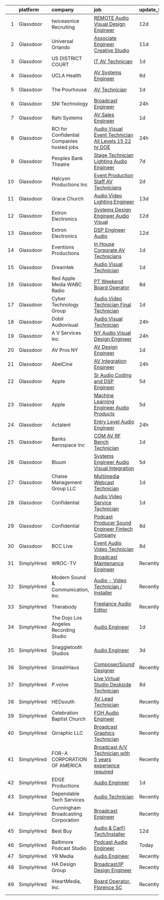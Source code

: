 

|    | platform    | company                                     | job                                                                                                                                                                                                                                                                                                                                                                                                                                                                                                                                                                                                                                                                                                                                                                                                                                                                                                                                                                                                                                                                                                                                                                                                                                                                                                                                                                                                                                                                                                                        | update_time   | location                  |
|---:|:------------|:--------------------------------------------|:---------------------------------------------------------------------------------------------------------------------------------------------------------------------------------------------------------------------------------------------------------------------------------------------------------------------------------------------------------------------------------------------------------------------------------------------------------------------------------------------------------------------------------------------------------------------------------------------------------------------------------------------------------------------------------------------------------------------------------------------------------------------------------------------------------------------------------------------------------------------------------------------------------------------------------------------------------------------------------------------------------------------------------------------------------------------------------------------------------------------------------------------------------------------------------------------------------------------------------------------------------------------------------------------------------------------------------------------------------------------------------------------------------------------------------------------------------------------------------------------------------------------------|:--------------|:--------------------------|
|  1 | Glassdoor   | twiceasnice Recruiting                      | [ REMOTE  Audio Visual Design Engineer](https://www.glassdoor.com/partner/jobListing.htm?pos=121&ao=1110586&s=58&guid=00000181473b9d8d9ad6f385c84e39f4&src=GD_JOB_AD&t=SR&vt=w&ea=1&cs=1_20cef143&cb=1654757498580&jobListingId=1007899209938&cpc=F5E96E35A1725171&jrtk=3-0-1g53jn7dkr0jb801-1g53jn7e136hh000-9baf2892833d36ba--6NYlbfkN0AIiLXtwtv0BDns9BiY4ItblantFozdL6jLmLxNvS8mvjuxisTwqC5eoInPftE3YAWPTzNveZ-7vb5xryCP4rrkzFDLVbwS8yPw_Kq6B3Jn87wh7icIWp2aIZj6eXoijT_3S7WYCp7s4ZiZOttVFW4y69OR_-sDm09JkMu6Zr3hjF2UVUhWftqCHmm0n1pjp8AjCi4eDbA_TCfaiOVHxYN2kSn272y5V6mE0_YCZ-FBi-lpwzzNbVUQIgTAebief3CZRVEkhFnAorOAJf9PUTH7EgoCBaG2eLmQ8Y2HNzEd5rlZDlAcE4Qkkxy4vB18b7ya8JIgBDwm04DVWjUMi36YqRR2bFa8kj389KnqHhRy2IuVlKuzHCYPD-iWiNStvN1VW0oKMOEUBHI93k6p1uuRiGAA_PWq3k3hZACmRemu2cRC4Zs4ujo8vAbLb1p-edFKemO1_RSOB6-ahoA51wiHfxfPvuLzTovbWcMib6Po_7kmN1O0p7dFhljYQ1Kq4vPErvkayHaVZggIthmHThW7rFD88blzjq1WUgFLxoGVQg%3D%3D)                                                                                                                                                                                                                                                                                                                                                                                                                                                                                                                                                                                               | 12d           | Orlando, FL               |
|  2 | Glassdoor   | Universal Orlando                           | [Associate Engineer   Creative Studio](https://www.glassdoor.com/partner/jobListing.htm?pos=123&ao=1110586&s=58&guid=00000181473b9d8d9ad6f385c84e39f4&src=GD_JOB_AD&t=SR&vt=w&cs=1_94165970&cb=1654757498580&jobListingId=1007899977699&cpc=149B3D5996025BBA&jrtk=3-0-1g53jn7dkr0jb801-1g53jn7e136hh000-9386fe147e562ac0--6NYlbfkN0A8dBNt2Xi2s2VyZMdbOlonzlm4bxv48OGaZczYzhjJpiI6hl9onzam_9bPu8THeLHS33lgPoROiyCr0sLvkOo2_zIfEMQs3_bzZAVJ2caXUagWSAbvpD1i5gINFSWYLh2LbIK_4Ta77BE703muU_DhBKIUFNm_tZjH0-JIngZpflDTz4B7SS6pu4_v9agepyMneJJw-0YOc0XJDd6rAkDiIDv88kOiN6g3tJ833YlIVzummnnPYOydKr6IFm2DJauJcNM7F_EUT4gJ9s1TtyP0XZftRkW4agdbyg9lrA7pErcx9gv4KsxP9NqyMYbq28_2LJMLo4b79F2Uk138cMw31Z95XfM7RgB4AiKRx_Zzxks_1Vak57Y3U8oo1Tqr8Lpk6ZBvE0dr2tbM-C4OlVqQrLFHEoLjqlpW1_ZBjKYWwj0DIQgCftnjJABj9pOE5iz0J6e7iR2rWVDV-scJVxuEIZVXacnFtfd866EdWx4jR4hW-dywi3iETHSwlcYdyLi9TOonYpmtlJKqZfTDXvhcrJppMLMNIDjo45FOdrgKxmMyZf6UXupkzlatc3BSovvhWIrE9qRiSit9HSQD8XaYdJyHzZRyxByYYZyPdyiLkoydZQz0z0CGBJCUSJgXTgFT2taXJDfd_gHQA2ttqNEK34ueK-yjmvZrLHM1mIGWfTyWY3g8nj3TN1u7e0pwbhCMnyFPLYV0agZj2r0YFABjU_OXTeJPGDnr05jtn566rKOIYTUgILYJJNeYiBXbebW12w_rJrHed7q6mIv2CiTc_tUAa19srcHQKs7z4dIAqVOLqT4pcNWMqHRgKJXpffNx4F7A-6k2z-DR2jKF9efr_SV6R_5qZJvBFnigYuTRzhi0vkpFG-mAAgbYe34fe5vWsFw3f3A1l6Qqt00roFdlAKQqryu59oeJTatK4J47mxBKZacrHSzGAUSRiO19ZvmCxLnLfQwYjRDOJX3PvmRI7K7LpS4Gl4-86KXerr5t29yltv-UF1_QAjHvP142WlqwHni1wtGC3CXOKMxD1nUHKz863IPJR6BCmB_jlJvYgbcrRgoo7NkWfasEomRe6sOht766DhRKKjJHc-yd4of9Kl9Yi05Xub4tCwk7_7L2yH3nDjoOk-v2) | 11d           | Orlando, FL               |
|  3 | Glassdoor   | US DISTRICT COURT                           | [IT AV Technician](https://www.glassdoor.com/partner/jobListing.htm?pos=116&ao=1110586&s=58&guid=00000181473b9d8d9ad6f385c84e39f4&src=GD_JOB_AD&t=SR&vt=w&ea=1&cs=1_b2563a0d&cb=1654757498579&jobListingId=1007923026451&cpc=D09C4E9B74C52DC9&jrtk=3-0-1g53jn7dkr0jb801-1g53jn7e136hh000-6b849c81ea711018--6NYlbfkN0C2ruSLbldHgJRxGqX58M4ekFWuaOJ1Xy3nZgzYPyc2K9788Jwqg4U_JqTye9f1Ap7HXlLLgCDUuvnM4JW1gRhsaTaRPf0xuRgqpVqpA8ZDhDAeoY3OP2vXiQuEwMRRmd4fBcXKVSzTT2-env6hGU_PQuyME3ReNRDkzsvclc55sFPhjPItQQhCMgdoswVUdpcXhITpkU72NUUcH-7MntW0mRE_QnQeK1F-OBcP0QMDNJ15VkC2PjIexzkFAWGzhqq4xhaHujcDi6fZR_OMxoewXGbdD5NU2MniX1E15Q2CYYnRWnNwer48Vl7cOk50WgRlsy2XVw8w9RToW7Ia-ybPJAcpKiFj6IDtzhRbPfLmU6mWGmPQ97_t3bOnMxjoUamAVtFCI-q-4iPYqEFSaiitku-FeJKc8iqhBKSb8fYg1v_KXv90Ysx343IdoLs_jViisScmgoEnYBYIExatOyj4bUn_i6ZwDHJIGjAgcIPQSiC-UZSmvVbxMgeGxuY4Nov1KR1zv3S2iA%3D%3D)                                                                                                                                                                                                                                                                                                                                                                                                                                                                                                                                                                                                                                                    | 1d            | Burlington, VT            |
|  4 | Glassdoor   | UCLA Health                                 | [AV Systems Engineer](https://www.glassdoor.com/partner/jobListing.htm?pos=127&ao=1110586&s=58&guid=00000181473b9d8d9ad6f385c84e39f4&src=GD_JOB_AD&t=SR&vt=w&cs=1_a62798dc&cb=1654757498580&jobListingId=1007913036313&cpc=654405A9B1E0A9F5&jrtk=3-0-1g53jn7dkr0jb801-1g53jn7e136hh000-ae1442013531abbb--6NYlbfkN0DsE7ViekIsjp64t_8fXghHOV1s5s2e0k6cDP9wEyz_6tOierAtAOrZIVlWcTlCBBs_C1IgRcqucB3S5qgCYH7Bb5fd0T12I9Lf1Saqzta6Km1cdm-JSrBFfgvu7g_9vdYOJ80TDLLo--fkpB2fCBB2XMaL9h-7b40VUoeicUmm3LZKkY_RrxDncbNqmQ_VHOuyU9itGWaE6jv-_8qTKoHn2LL1UCO5ytKXzK7YQ_baDKya0TtceInWxoXGl1E58kx1He27nESqLpqiBE_rJtvl10VZLIQx4yUo7hoaooFil0p2Q9kzkz7ZCR4-Ta3-DJsjtihNU0Q8naOJEFXFv-i-ngwmH6JSGpyfVjVwdXpPAdvo0vk8ThwHrHZAuQRq3fTOv7pKkLhyLd3zCcqCqEcioTFKek1JKhP5WneCX63bpDFq5fomaRkjCaRd_drSCBr7wxPDqNsDyRTMklsen8Il2KFM3luD-JJSVdllKEmWBry1T3HJIWoN_C9eOWkIdpVmpJsyCGzwmG60BhAT9Y4UUoRc6XF4-9bk0GD3crGpR5MDQuBwtezKJYPq4RtgXNwd3gl57G-U_zIWkJsEuQS1OyA8O6Mh5t_MOMPCaPTa7IamGxJSLMpznU9xAjzoIx4QROQs1PFWH855stqzsP5xcVlL69RHW3CzSP6cRBvmP7H-L6-jEO8-4-tpHzXDBZUyEDCUQjxhmLOGDjy_HdivRS2YFGLt9ZKRiFg-0X1iLrrbSEGkWGxkz7WMlr_2WMVSd_8_rus84XvkrqJCqf6yJXrR4OUa5PmSpYEYM3C2gVlxIaMuBGP_9gWAWT9jX3yZbqH2unbokIhEK04llkFVVP8g36fKcau8mlSEHoXcwtWwmrIvBtXVvoICxhlcnj8shnmyTAXoYiZyJfQsBp8Qt-NhSNG5rY0L4nAfhXA8f976B4d_dbcL1gjkTdkqXe6ybFWMjBzQC1dR5PQoyZcYiGJ1-9_4bMwbh74vXdQG9QuMn44ncUSBLAxD0cgqQaifqSsX_tcp7qxyo_DGKS8MFZKFQNpqVGQfJAAO84OhVI-Cam_XFeZbnJNE89R6zxw%3D)                                                                    | 6d            | Los Angeles, CA           |
|  5 | Glassdoor   | The Pourhouse                               | [AV Technician](https://www.glassdoor.com/partner/jobListing.htm?pos=113&ao=1110586&s=58&guid=00000181473b9d8d9ad6f385c84e39f4&src=GD_JOB_AD&t=SR&vt=w&ea=1&cs=1_eb58fc72&cb=1654757498578&jobListingId=1007923861386&cpc=A5A1FAFC3DFA52A8&jrtk=3-0-1g53jn7dkr0jb801-1g53jn7e136hh000-502ccc51f78f6cd5--6NYlbfkN0BzyIYrTMR_AjNKh_kvAG8N613gtHPANQ3sdLTkrtBd-5uEBpCZnEceqOzn8ju0ZAHP8pcfHdjnvniR3q9lCfcenH2TxR7XGQDK2VTO8VnneL9bIZzLHUHcwE2Gk_8lM3Ka-9ar3cqYBjw53oJxGTEzHhtp77K-40o_FElT1d6pNExeACcTKFmrHysADw2Qel_ikRbXSuqs5V50r6r3NISq_OKH5qZodWqK1-fHkORW5HUd3MlkTHVx7_56ekdhkm63MoDwIUN6S_dszsG5NxSmGJS7BdoB9-XLEr8qAx6Qi17CQXvgeUUCKAv6WDhLwHj2BTj1hcYPbQhe5UPX50RJAB6_TxVD88najQkjDUJMLeLNQD0oXlC7xUv_MJJBrFu_VdQ7unvqj2UgrybL3looC2XnaI4BPF4T9ixpf2DUmz1auoj_4Toy8UQ_az1uXRb4BfsET-cu44i0rr70iO-lubY-AyeX89r8ffk95wIeWD9d2OFLm3iTdBMR3taznyYGTunR-_mW1A%3D%3D)                                                                                                                                                                                                                                                                                                                                                                                                                                                                                                                                                                                                                                                       | 1d            | Minneapolis, MN           |
|  6 | Glassdoor   | SNI Technology                              | [Broadcast Engineer](https://www.glassdoor.com/partner/jobListing.htm?pos=114&ao=1110586&s=58&guid=00000181473b9d8d9ad6f385c84e39f4&src=GD_JOB_AD&t=SR&vt=w&cs=1_5e77f317&cb=1654757498578&jobListingId=1007927287992&cpc=BC94DADD91C18169&jrtk=3-0-1g53jn7dkr0jb801-1g53jn7e136hh000-83d5c0e1cf369b8c--6NYlbfkN0CS32Ln2hY9dzAXNFagdtdQAMm9yz-2VIM9EXx3MI2ptohMOv3hWU2uaUmSkL2kxSYnJ2Tuch-18w0Lb3h8Ww26Uc2ro4DLsFMeoY3pPf5WIh0-n_S9t8UuW3_N8vjA7Qx9UKRmHPuLjwdNdXFIdJl-g6sApqPmLWM6UJRcNcGGb0qTAY7O7YBAx45deqGGdwAcuYgHz4aGbbO1iUepuL8sGuktydEGqQU5igug9vZVFkZhmqUS8dAK1MZFhsHFuJK_cvFTErWd3YdqxkjrWLdgllGR6MDsFykyu47nPDTf-Iq4ifv7RVWL7CxofK_9M50YJJ21GQ4e-1gQ9pEytReAww7xxdBQsjBWXQsgy3EP5z3MWcP5VCqTfhcvB0UYNf2jGusNqU5fK_7gfeaudCxlbMt8zzMe5yKHhp4T0_191p-ikeu1lYE03AEn6Qw6NHYKiYAaBH1NlAC3FB5v_xTX0G4ezVNd5iDUTfh3Uf2QcmmpwMI92idWjTBSSILgb0sXgFQNSD30jihNI_It1oC2W-FhVmhEtHXckFPffNq0ZIgbbsfuhN1h)                                                                                                                                                                                                                                                                                                                                                                                                                                                                                                                                                                                                                   | 24h           | Grapevine, TX             |
|  7 | Glassdoor   | Rahi Systems                                | [AV Sales Engineer](https://www.glassdoor.com/partner/jobListing.htm?pos=111&ao=1110586&s=58&guid=00000181473b9d8d9ad6f385c84e39f4&src=GD_JOB_AD&t=SR&vt=w&ea=1&cs=1_73a828e9&cb=1654757498578&jobListingId=1007923526647&cpc=67D5E609A3B8C355&jrtk=3-0-1g53jn7dkr0jb801-1g53jn7e136hh000-833704c5f3f6ba9a--6NYlbfkN0Af7IH--f52cTUDwFMUanxXcd3NiV5wYJyzlyk1G5yRERPjkIYljGfh4twVNEnaNFMH70Jds7CZCsh_0jGuTvL7_HhA_CiJrb8_wchjUK4jcX4eSQhr2r3-PKvxYSg5VP1CuN1yVhTl2qAdIIw3Se1ZLdMcCpNTM99PKcQZOXaFZq0pm2hH-TH5oedoxpBxiFWmt2BHXXdkkKq2YBtbZ55DVY4lQUlAG_1YGMtbQ5lsMkr2HQ_eFY_UEz1iidBRbUmI3coPAW0tKU-mFerhUB_tQehni58VzMPEO9M_eBQCReog0BVqvYi-bi3Gu6oEjJKVP09sZFO1fFcVY0gwbpWL6CNJxXV7_4EtLa78AsAg539Ca4vmLCjlDFLkjMYwoLSWP4gDK4rlma4j-2CfSCFiJCz9rWKnqGvk-Q3l9WnrY-JgiyQNnS5Qlq6vwyra1masiyaq7iyumwLR7AVpr5thKfVKhUpg5IqN8C4ZrMSL6ofC0HwB1xOMaW8WbNy9q_WSnjj-_UgL5Q%3D%3D)                                                                                                                                                                                                                                                                                                                                                                                                                                                                                                                                                                                                                                                   | 1d            | Remote                    |
|  8 | Glassdoor   | RCI for Confidential Companies  hosted jobs | [Audio Visual Event Technician   All Levels    15  22 hr DOE](https://www.glassdoor.com/partner/jobListing.htm?pos=118&ao=1110586&s=58&guid=00000181473b9d8d9ad6f385c84e39f4&src=GD_JOB_AD&t=SR&vt=w&ea=1&cs=1_7a453f1b&cb=1654757498579&jobListingId=1007927741420&cpc=8AC01DCC8FF2DC38&jrtk=3-0-1g53jn7dkr0jb801-1g53jn7e136hh000-efb0fa0d045cc5b5--6NYlbfkN0DyLD__ZQpJZwLO2s49LS2dcS2T4cy1KEhKtYr6CiU9rMZ6hFVVNXjZfhsOtgh2EPcvLtqofM9kuS8LCcLQIJ5R6iyDd6r0Oe-OoOiSXrxwSVvsYlwV2zxTYm34_2Bh0YeaR3-RbO6-ONs5krWV1-04B4mkdt2PqhZULn7idwCm4Nvt4yTrhwyTLc9Ps9jV9VpIm8-zGuGKbovgC8fx6Wx9yIP5NFLut6ouYDXles2THCb9C5d_SVsypJoiukdMGZ6n7j_RYG7_Wx4QqMoIi-_-NEEpDUKnApCVX7b62S9BxmAcWssxJd_PEb6tmfmR5tUvOt-b0bIgS3__FgUwk5YT0IqqGdGwQaCw6-9cC-IW4RI9aNeDadRSV90K8i_iePsLTUNeWTp6kqZXdBi5VZa0N9CEvdVVD7aoqpiPAOzO02vIJPqTEya7qtLYVm-ncuJdUCDPoR8OG_-zJ8cWHkSWbUCX2-Yu6xo5AHiifA2LMXRlDMZEcTIzGjC4gvLk9m8ihUJzLi0Qtg%3D%3D)                                                                                                                                                                                                                                                                                                                                                                                                                                                                                                                                                                                                         | 24h           | Charleston, SC            |
|  9 | Glassdoor   | Peoples Bank Theatre                        | [Stage Technician  Lighting Audio Engineer ](https://www.glassdoor.com/partner/jobListing.htm?pos=101&ao=1110586&s=58&guid=00000181473b9d8d9ad6f385c84e39f4&src=GD_JOB_AD&t=SR&vt=w&ea=1&cs=1_8e5b260e&cb=1654757498576&jobListingId=1007910447662&cpc=9F501A507CCEF403&jrtk=3-0-1g53jn7dkr0jb801-1g53jn7e136hh000-ce1fd52e53dde5df--6NYlbfkN0DWtRa9NJfjQIs4MWRRqD4F41esfMsK79cV24t80VXfzWoIWo7wDhVm03cR3YcVy58OIkeb87xLgDgaNaG-FnNwuYNsGloxce9L3G08gscyUOa5y3PI-YG7Caf2tMeqWLROJIqO50256oeTdwcAtd4xGraUwv3_S581zTmTcRQFZNeNJShgtod0nlwk_w4jzU4e8CD8VwEfIlhqx3KhIFcopX52j6y37xn1Wk9e_nSUTr6ARG117h6E3IH1XWQ4WCIk1leVtqSXodIP3d3KAa10K-6wmwJeJRTkQWF9KLUp5bnvlS7Tjwdj6RJPNcPoty6kGPlcE1DnW4Rb49c_dDMu0Y1lFIvpZ_He0X7hj2HYLL7fYxYSKc7jU7exZFTSHlcM2z2zhNvsw3j1fprbVysTgoX0P6aSuQCR20A0v6K5ti3XDwWF3YZl4OLHUgkkfaOl0LBc2K59Bs8KaZJ_mD6hhCKjWzKWH7PT3YlvQPLCOXCcgmQVXmaKOt6JUJVSTU5S1RZfEOs8RgHDzNuf8Lu8W8US3t3vpEM%3D)                                                                                                                                                                                                                                                                                                                                                                                                                                                                                                                                                                                                        | 7d            | Marietta, OH              |
| 10 | Glassdoor   | Halcyon Productions  Inc                    | [Event Production Staff AV Technicians](https://www.glassdoor.com/partner/jobListing.htm?pos=119&ao=1110586&s=58&guid=00000181473b9d8d9ad6f385c84e39f4&src=GD_JOB_AD&t=SR&vt=w&ea=1&cs=1_a72a1399&cb=1654757498580&jobListingId=1007921546444&cpc=BA15C3E50D27FFE8&jrtk=3-0-1g53jn7dkr0jb801-1g53jn7e136hh000-5e20b8088c8a3ecc--6NYlbfkN0BFilje_XSEob-IQxZ_mDxn-nl9SNzposUdQW1ddbpVaaR20PUcG3IhuS4M2FLdr27TzXXwPtRQ3CTrXU9uI6YbP64V-lYr5ZGTJFqLzjtEDUgZ3mGbSpSySCWm2Pu9Aqazrah3UV8hNxq233qmVVmTBPbmuDe5YsZF7H4NOotHLis8dGUTFATNTwgqwSMesEL1P3JZAkz6XTHy2dNcaWF4DNkIPNo5t_qAq7rDAiKKhMmAe2YAmjHARlDp4KRNLM5zGGEXiFH3N6WYhTOTFmOI-mx2nBEnlMwBb1StO8RDu5K7UOCTfoGFXsxu_60EyxPTOpAFcFq6MoJe-6GNA-zqtxxxsrvHdr2H93hzQE_ISyJIgwvqNNuVzcVmi-mM-hdizPbkGLcv8wU9KGz0UuuNebiNtbukTix22-D3VgT-N9K2wxzhbbsgyIggo3YEUKTvm_GZMaaaJgN407fX8NGFZzltXuwnWGEL7oCexea5dHyl405EDHRAW0Yq3Dz0G1s%3D)                                                                                                                                                                                                                                                                                                                                                                                                                                                                                                                                                                                                                                             | 2d            | Aspen, CO                 |
| 11 | Glassdoor   | Grace Church                                | [Audio Video Lighting Engineer](https://www.glassdoor.com/partner/jobListing.htm?pos=103&ao=1110586&s=58&guid=00000181473b9d8d9ad6f385c84e39f4&src=GD_JOB_AD&t=SR&vt=w&ea=1&cs=1_c9c77604&cb=1654757498576&jobListingId=1007894897512&cpc=2DE7B0AC004BDF9C&jrtk=3-0-1g53jn7dkr0jb801-1g53jn7e136hh000-e98d02f125eb4b3d--6NYlbfkN0ANpZa1PPRbDHmZ0g8EXlzZjOj47RDzkbSUO4NRoTHOPxnJEyKWDTDxK6NZ96ttLgfJnKBJMcIQFXwEQPyL1vPQtubDguCiK4A2nPz98rEyet1Q308jTklhSnpT2bcelU6rbQgfqyUsq7EXeTDmGG0mUKiHDWAjVtKpOnMROWW1TUdQogvRhmm47ushqp8g0TGPidnmsLBsjIPxCQGChXaP9sJBs4-PorkJ24zrId7Ez_39pqG8bhhHA4Wcd0UOj3EfPz8br3wqy7YnJepPkPHUWT7rpQOwEoPqpvSoxQlvKvsmZ0Pih9zn2D2s9vVi0NQ-7o5zUWXz5N2aoSZh9q8Zfg_LLXgJy-U9Dqgl07FeWAqUXaeQmF9UYJ4ZXZACm5Dfjf20VMx7Kma4DAlFyPL9PKoIl8BF9X_Zi_tbb3dV0RFzaM51manERxNCVwq1LqtyHpVjB2FRLousuX4K7whJkAOUCTlfyLS-gEQPCugnveQcqfV6KXumgi2B5RtSC6Bwuft3yAc2rA%3D%3D)                                                                                                                                                                                                                                                                                                                                                                                                                                                                                                                                                                                                                                       | 13d           | Dumfries, VA              |
| 12 | Glassdoor   | Extron Electronics                          | [Systems Design Engineer  Audio Visual](https://www.glassdoor.com/partner/jobListing.htm?pos=109&ao=1110586&s=58&guid=00000181473b9d8d9ad6f385c84e39f4&src=GD_JOB_AD&t=SR&vt=w&ea=1&cs=1_bea3973f&cb=1654757498578&jobListingId=1007899222970&cpc=496C5EE6B32F83EE&jrtk=3-0-1g53jn7dkr0jb801-1g53jn7e136hh000-23316b78564d2d57--6NYlbfkN0AUt3IldPz8DMSeZn7LXGlOreNDrQisOFkBzwbGjNUStI-bJBUAqZQN31Ig2B5-O_ztxbDZErPT2_T2SjC1xlTQZZ0eCSpNRDM3JQf6noestMEdSmudi8MDlvmRHKTh-2nHgyMO0yK_KfU_TnLW0kB_0MUSMPHwGrepMY317A0PZ6enDsi-maQnbhKpXxhjHFkDqGVtQKSkcVgdO9kmtRYORriTi5JTpCG8nGTZwa-bwHkXM1XDBp_c6JRk6GwyO8LDvSe0Nk4VkEI7zHwIQy2m_hHSoqdAA-lD55xkywIldH7Zqm7sMzC0c4QwbXuLNj2Mb_7jTGwx4iPwdfgTygbZ6LwlCF9FJ2_lilVDkIEmuBBfTlGEXBHRa8CHxeEgXDvACXs8OnW546yKIz7jr4e9C0cqUykVXkJmfsLd_JS51POQcg890h-HEwiUdRc9imVlhUNMZ5lh2QiROSSvMcb8lc4yya8LaHn0o2YS6a4WCVGkWhJsndusRIkMy3eZRD-79RChl1uFIXaVdM_HRqF2ThQF5k2ICi4YCXffTlOh6EkJRvTqqYfN)                                                                                                                                                                                                                                                                                                                                                                                                                                                                                                                                                                                           | 12d           | New York, NY              |
| 13 | Glassdoor   | Extron Electronics                          | [DSP Engineer Audio](https://www.glassdoor.com/partner/jobListing.htm?pos=104&ao=1110586&s=58&guid=00000181473b9d8d9ad6f385c84e39f4&src=GD_JOB_AD&t=SR&vt=w&ea=1&cs=1_3f64170c&cb=1654757498576&jobListingId=1007899238171&cpc=ECF50B846154F74F&jrtk=3-0-1g53jn7dkr0jb801-1g53jn7e136hh000-f0c754ab5f5c5070--6NYlbfkN0AUt3IldPz8DMSeZn7LXGlOreNDrQisOFkBzwbGjNUStI-bJBUAqZQN2ZPM2Z8dMpYjKF2QVofuq8u5A5cZSAXFRJgP1-65yVK7_9tahYn36OmLyBxCIjPDvHha7sDCBXpJEEpmI8svsWX9hoMiyfcMs_cdswOir2riYlDBiL-rTyoLumCfzb8f3DWDv7OAOG8f_hDwIeaj7FqVEEwqLWe7IGM1eSwFoWJ3qy6Zrw9uomgAeK7EDITCN_8KG7QrDDQEmIuM3BYc8pV66JxJjJMQfDxSHlHUM2qElI6lTWiqsEl96F7Z2ipc5UYzyiWkEAmKbxPDfyr5PwQ_nVogn9x3E1mrYv8SZ2NYZqXs201YcYPhP6wTP4Z_TPd88toUzx4JRWcH7xfRTq1TraTqI_1FqK3dQ5Zb-9C109R1AWCO9KWAOJwVMq9NIOMVrTAAY35F9LTJgItd_NDKmIZZK0Bj-Nuu20PByfk7hxloy_t_isbOd4t9mf-SUO9P6VykGPuIAgj53P1xAH2BlmO5x6ASJ0LfCgIOgT8%3D)                                                                                                                                                                                                                                                                                                                                                                                                                                                                                                                                                                                                                                | 12d           | Raleigh, NC               |
| 14 | Glassdoor   | Eventions Productions                       | [In House Corporate AV Technicians](https://www.glassdoor.com/partner/jobListing.htm?pos=105&ao=1110586&s=58&guid=00000181473b9d8d9ad6f385c84e39f4&src=GD_JOB_AD&t=SR&vt=w&ea=1&cs=1_11ae26a7&cb=1654757498576&jobListingId=1007924077902&cpc=EABDD1D688419A1C&jrtk=3-0-1g53jn7dkr0jb801-1g53jn7e136hh000-b34e3d2e40513ca1--6NYlbfkN0DeXU0vMxLyKhfauY-dgUBa_3v1DHLtGGo4EP_Dl8CiY1CXhE0Alsdb3huT1oyP5sN3qnfQ2QnlvZn8JKW1X7DtSXh7w-MsAtqf20tQspm30o1ARPnEZMxqX82Hgx1nT8gUZLLwKyNm6bB0d8AvbKL1drnNTeEer-vNi0VDe-DUF32UY-YdoS1pU3aPgrRdE89mkQ00xbN_e6SYN-xg06Hs35-DbizPlQAf2uwnTA76CeO4heQcTFncHs75Ij5CSMsuCYqqTdM31Z9LkWswV907T-gHozHi094GTNEpQI1WmQ9oR801l_3LAKW8FLj2uZiyRkDs5LVf-w9TT4n0fi5RY84jGT2bs_3B5irnBu7cG5NdkrZDx1nv4MPLNC59_rHV7QoFcOhDAbAMVLeD06CpUkB0Da0hCZYwiV6zDfhjLcsog97FmycI-id8iZx3J7F9kRXG_aomRtyd-L7aig-x6u6JebwstzeuPyeJG-KSc1Jh9JJetUmMx-X9YHB6iO2uv2Uscsf0Fw%3D%3D)                                                                                                                                                                                                                                                                                                                                                                                                                                                                                                                                                                                                                                   | 1d            | Philadelphia, PA          |
| 15 | Glassdoor   | Dreamtek                                    | [Audio Visual Technician](https://www.glassdoor.com/partner/jobListing.htm?pos=125&ao=1110586&s=58&guid=00000181473b9d8d9ad6f385c84e39f4&src=GD_JOB_AD&t=SR&vt=w&ea=1&cs=1_cbce2171&cb=1654757498580&jobListingId=1007922685313&cpc=76BDADE3D6D9A820&jrtk=3-0-1g53jn7dkr0jb801-1g53jn7e136hh000-98e38681ff74237d--6NYlbfkN0DmE15CTgcGMh7aLs0K4L1vkmWCYcqqPsBCfgDMCdQhnALVrtfZBKsR5JdOcl6kNYRgBfQHOQD7rgrPgJTfhTz9X4aGkb9WDyRlzklXFd03TOfQic-LOUz9DdN2rZcIK9_D6HIcCeUh03yk9lVaE59HRxZVmlhk2RDCH_NFaLRpdiK9_95MolAFdyPBV6iPD_7lZiUzGMKQmBTgRj3CnQXXSTDYPlJ9e6JzZAv7dsvGyGgPrm_XEiJGRn0NXMUyajXUIlsU9ZHgF7KGAJaJ23cslH1tfUJFK1R0YodKm1ugtn-nrp7I4B0ak900m7bNtzWaymqKe-uVPF3eYiFoMTfkYKpGhEgvUnTiZNDF7DyLqBWhvTmUg5bhq6HW-UC6IERD8u6qDetrfY25Bn8hv6EvjstLO6OS17Ehzjvy1W_aU7-sEXyqdbcwqoCVWHBW1VWs1bZ8ybUgBj7kPa1kZLS0iV7LjofjbDmXgcYdMoV_duLyZuTUh4a2If2Zx13xWhc%3D)                                                                                                                                                                                                                                                                                                                                                                                                                                                                                                                                                                                                                                                           | 1d            | New York, NY              |
| 16 | Glassdoor   | Red Apple Media WABC Radio                  | [PT Weekend Board Operator](https://www.glassdoor.com/partner/jobListing.htm?pos=117&ao=1110586&s=58&guid=00000181473b9d8d9ad6f385c84e39f4&src=GD_JOB_AD&t=SR&vt=w&ea=1&cs=1_c4df73c3&cb=1654757498579&jobListingId=1007905873674&cpc=ACBF47B84C432121&jrtk=3-0-1g53jn7dkr0jb801-1g53jn7e136hh000-e10ac4fa84218247--6NYlbfkN0AogGMesAVvRCDSHJMgdV9g8V9yVIYYeS4FeH6H5bGpApg-YP9i-qhAC5AiVWbUhHYBEOPpFSrEiDk3OlZ-t-Bkx2lPFHlfOxMiuEYNFZ15gKeC1PMoPu-c25IEfwiNq0CbZfBe0Ihx3WNZbgbPAPEEeiNF-QoQsfwRUovwubZr4pb13KmUISVawVRYaWV_CdFdn0fH7vy79NYLeUYqPVIuNcNiUXML0YjFp5tagbh7ckgywZx5vcYWc9hVVi4eEXT_w69jlp0Pix3SgBPPfCZdHu7__AF3mWEY3Y6RFc2Vtb3ganv2_DzYqJf1ZWIbCYC7XQ96lokp9G9eh__7hpcyecL9x4t9xubjhuDxL4RBV5kOJndorZ_Giu_AzV7mgWKiucqXTcZKLn1lMwIEPIyy3P2cVGa_24-lPtGCxnHZuX0kwbPhFAuGpsjZrYxO3VKEyj245wZW4KV-4kvb6yajlBhJEWfoac3kwGSXMYnFoxIlHmewnpRh7yNuT9C07QSNxCtg3wYC0w%3D%3D)                                                                                                                                                                                                                                                                                                                                                                                                                                                                                                                                                                                                                                           | 8d            | New York, NY              |
| 17 | Glassdoor   | Cyber Technology Group                      | [Audio Video Technician   Final Technician](https://www.glassdoor.com/partner/jobListing.htm?pos=120&ao=1110586&s=58&guid=00000181473b9d8d9ad6f385c84e39f4&src=GD_JOB_AD&t=SR&vt=w&ea=1&cs=1_fc485e54&cb=1654757498580&jobListingId=1007923795976&cpc=275B60D2C545FCD5&jrtk=3-0-1g53jn7dkr0jb801-1g53jn7e136hh000-1c8b9a7757191af7--6NYlbfkN0DsBOlmEAMqZtav1V1WKZO3RUElpafjggtWvxyDQ3xFSh1wBRGmW-tFt8ZWase3UCeKJFl4ZBg2A1kmNtpAn46H0KlG6b3OewL6i3utRAf1VZx1VidXQreJHMYc8_bYIp78IJwCKiLpjDksMfPWfbY4c_3EwuXPYOU7XutQi05H7vbQeYzg3-eRqjYZvnqYuVnzub_2dwPFLfRrwQzIPU4RInibkv6TKZ4Nj2bCTB1mybMoEWi-SnHKLNnJ3r4aHgA1QHN89IGD7C3reY5C8i61DHl8xlNeVfpGYegExh4Z_oltnwhrRhSf37Od7C3bSgmn0AXidlU6MzpfotI3ffXvlWHJgvuYSXzxL281g7m9SYkBLwPDJnCmWUQ7QirOeTzFr1_A-e-KVDN-TAEyYWiUY7NaU-XdP6dQ0nsTorMpqGHWl_AIOU_ST2k_AmMp028LduP_7vQGIRqBH55ipNb9v9zVv-I_a9OKsrG8dYL-sphaYnLYlOIgTDpZ6FA1tRqINGNCRHLL9w%3D%3D)                                                                                                                                                                                                                                                                                                                                                                                                                                                                                                                                                                                                                           | 1d            | Scottsdale, AZ            |
| 18 | Glassdoor   | Dobil Audiovisual                           | [Audio Visual Technician](https://www.glassdoor.com/partner/jobListing.htm?pos=108&ao=1110586&s=58&guid=00000181473b9d8d9ad6f385c84e39f4&src=GD_JOB_AD&t=SR&vt=w&ea=1&cs=1_b81c58c5&cb=1654757498577&jobListingId=1007926300024&cpc=D297ED79D8873EB5&jrtk=3-0-1g53jn7dkr0jb801-1g53jn7e136hh000-154fa85198b3c268--6NYlbfkN0A953Z9EfJZc5Z9y7Wb0NkuJO-5BBnqXCJSieP3bN3oT1fFxle1czQLMqGKa1dmmKchxIqpr1MmoTcjTCgJdMX4f_6QMzIVCNI6enkwUAEglOGXx9kIzhdpeLGrTPY49dP4mXTDjib2MzaLy6m-ruJuPLbVR9O_qoEsNInetCgEtQTEhUtxEAOywwrt5XvVxyaA9sJpu4V4AiP5MS7a9UEzIbc61GpY60pOxKqq9A9FVyLG_AgEd9goiZRp6TRSbCd5_5fFXEH4NA5g17D_lfZEVTFfdB7jMIEFjo5wmcMtP0sBC8MXtQ26BkPYlXFue7s3vqPMWgOzG2JR2O7lV0Vg9B8t1m7JGg-iMTiyYx3dHJulhgzlwMc13n3ERACiizxT_ycn_cHIMv6ibDnLqFaIol_m3BJ-6x9dgSOO11mE_DqqU-lIt-2904e_dLlwA9uaXoyAsHYNUQlzceJ4QeVspg8VJDHQX70ZKaHfvf9i5vSWQ0EfUjO4DHzpng1sd-89peOtjbSSZQ%3D%3D)                                                                                                                                                                                                                                                                                                                                                                                                                                                                                                                                                                                                                                             | 24h           | Washington, DC            |
| 19 | Glassdoor   | A V Services Inc                            | [ NY  Audio Visual Design Engineer](https://www.glassdoor.com/partner/jobListing.htm?pos=106&ao=1110586&s=58&guid=00000181473b9d8d9ad6f385c84e39f4&src=GD_JOB_AD&t=SR&vt=w&ea=1&cs=1_4b6c062f&cb=1654757498577&jobListingId=1007926182462&cpc=967BF0C4231BAF98&jrtk=3-0-1g53jn7dkr0jb801-1g53jn7e136hh000-8c2831c3d65825e5--6NYlbfkN0D_KRozbKJx95I3LRYgbj09bqBDFeyQG4s8tCOB31p2DB52vlyhi74MzhuvOVbf_ik_80jM3Xz52jvOHAcl9c8euO2tChpDOa8_mK7bLrxi_3yYSW9gzuVPyej9K0r4a_hw46cAc8us-b2CLRodYVmhlXRR9uokNklMBbX6inAV0J7DaNDco065Zp97yt-G6-lfyprPW8oMhC13_JR9KuyIttBYvRcYQ76Qydwj8BFZUIU4_CtMvBimiS_I2FgQeIxLLLiXYO0xkMBo4XYkK1rUCLBDqy51JWnKCvV65C5bZfvgaCkDgFqiRPhEoLxbW-TTMJ_52lH1ON4bHNn6hojhWISXbcjijfaJ_KlkqYXLyQ6nSjaOL-W3ml5fRfT12uViJcwadt9Fq37vXJ1c4eFzGAIbOmtK8FLOYoLzRu_ribq2q1qFqs-T47ToWlAxjNAmcdzgxdEVZ4KEoh10BPUVYDkH-uMnaSITTQt7Y2dLFpUvBVl--Xvm7wHOUdGl4WAsB9LZAJIBQQ%3D%3D)                                                                                                                                                                                                                                                                                                                                                                                                                                                                                                                                                                                                                                   | 24h           | New York, NY              |
| 20 | Glassdoor   | AV Pros NY                                  | [AV Design Engineer](https://www.glassdoor.com/partner/jobListing.htm?pos=124&ao=1110586&s=58&guid=00000181473b9d8d9ad6f385c84e39f4&src=GD_JOB_AD&t=SR&vt=w&ea=1&cs=1_5f8c6f47&cb=1654757498580&jobListingId=1007924803519&cpc=A0032DE20586B9BD&jrtk=3-0-1g53jn7dkr0jb801-1g53jn7e136hh000-c3e0ee1b76e7c4ee--6NYlbfkN0B6q8PKRD3OodOw-aCP9tudCIW8sutbQTsh0vRA31c-HZadpynPDuuBqKZjnJMtHpxJYFS3VhQKozTAII0M9L1MAdvFXMfkImv1Ibt-g4Q0lE9WW9u6UzhSXsSg0Xx1mc7V7lh0idjZcuwe3RJMGZUUijmhtfaql1RSAX8g_kjuS5yYjpHrgo17jfWuPxaXVCEK1bjNKm0GoWVvpvn0YsD24tLK--VhsuZfzijoIWg-oyfuVn9BRvbEMYFDchqphez09e8H5eJyTtBsL4RuNj1fMMS4PBxduP1lq6xdK_3so4xEtKFoxgrnfu3CCe91qzLvTB2siqCanDBjSzFT-OK20KH2CHqhuZ1qH20wPPFMsv6nbwv0ZUTp5ZNPR4MnYd4-XoBdJzHt-CMOcD0e9yi8UhetkwZyn_TeD8paMCRQ8ISbV8D6bwJR5x6GjoKetNch9dpNhvhoS6x9FMjZy_JVwyy0QXmhKbr32LA0o86YkMMD22KV1TnE2tSpSEGBJ88%3D)                                                                                                                                                                                                                                                                                                                                                                                                                                                                                                                                                                                                                                                                | 1d            | New York, NY              |
| 21 | Glassdoor   | AbelCine                                    | [AV Integration Engineer](https://www.glassdoor.com/partner/jobListing.htm?pos=112&ao=1110586&s=58&guid=00000181473b9d8d9ad6f385c84e39f4&src=GD_JOB_AD&t=SR&vt=w&cs=1_efbb4681&cb=1654757498578&jobListingId=1007925837380&cpc=67D5E609A3B8C355&jrtk=3-0-1g53jn7dkr0jb801-1g53jn7e136hh000-035bd92eecd3e640--6NYlbfkN0AZhccrYCUSJlZEde1UnGXnwlG1V9FU8luw-eezWnVYr9_1En6wc3mzcKJNRPTl-OGazcWxrtNOgIYQc4piwTAL1pHvSYRrjvXkkIShXXT9Zp4JRN0TnQaZX-JsVgTI0I6OXL5pErryI0gwATA7HGCn8QJ5V8hkc5PKcSpK6GIaZZMFtKXVFZMNxr8xh7ZWE6Pcql0znluG4iJG1Tm_e_-9R5HPS8AAy2yYb_wd7IQ15ZWJKMgh_C4Gt0s-MGy696pyoF-m8PYGH1yVwhCHYFMvjZdzwmDqE_4p_aV1Zl0rDj7tlSZaAGXptZdUiDiermcY9chGiOwj-zo_tr1O89KNJrxBW30P4mk8sDg-gznUgCincoQSfJo5iD5aIEounNUNsuRCdQuR5bUh2vS8hf-ryounmncNdNhBdw7-PYZxnlrJIlb8YvQM_SbkgMh1vKY%3D)                                                                                                                                                                                                                                                                                                                                                                                                                                                                                                                                                                                                                                                                                                                                | 24h           | Brooklyn, NY              |
| 22 | Glassdoor   | Apple                                       | [Sr Audio Coding and DSP Engineer](https://www.glassdoor.com/partner/jobListing.htm?pos=128&ao=1110586&s=58&guid=00000181473b9d8d9ad6f385c84e39f4&src=GD_JOB_AD&t=SR&vt=w&cs=1_d8dd7cad&cb=1654757498580&jobListingId=1007917015340&cpc=C4A69CCDBB3B9599&jrtk=3-0-1g53jn7dkr0jb801-1g53jn7e136hh000-c7a78ab670a763b8--6NYlbfkN0BvKrLyj5gPmtZO9T8euul8TCxuuKNOtzRJOomxnwSEodTz2Bc-sPZlC5mDe-NOaJjo2lqg1vkfF-bYnBWp88H3wQc6EYBLrpU-irGZP9-oXYXcdg4hXQ6K5zmJHAcYBki9iM5FbuliTdHi4SIsIgVOOLTk85UqjxoIMs29CGPfKa5ghCYTqaSlDb3PgOmvtXCZj7wwQ1-xPKRQ7YknBLZLPa6aQ1ISiCrNKXiMXoLUZveWzeafFPip-_vqnWZnluyfa145seW-mlziSr8t1Y1Nlql8a_zRQoiSEaT3tn9plYcXs8YTOq3bcdGSm3creHsy1ZH-Nun3_f2J6W9feVXo8aSleksySgbd0o1zdgs4LwSgO0q7DtiTvNYJYdIofo3beGJC63sZvfHBpMHxNyjMyDdV96F1T-O8KmmtPC3AWHBUI8vEBAg_Ywlm1alAGAKXq5moApysCywL59FADcpt2n69EFJNt3ypW60BoNyej8_YocnTYzypwLc9mDD7-lQDAO9ekzmI-725kzuVQN3Kri8d-9JjdhBVVbZOVjV9gr1l5OQQ1ESvsHZWYw4EEi58LcOs7IKujgoIvo5nsJ41MKb-WlhH10ys7MG5q7dO083TOe0NA5JGJ0ETUIpl2Y_GMMZvyK2q5_uoTd-DzDcXjjPbNCI6U-QAkUHLV80IdiSeNtDywin0g3eI3jILjDmR0K5uPWBWYW1IaN22byxBIMCKLLjQAUCej64ZjmU7aJ9sF-rX3U6s4Vkz_sFYM4OdvyQ4Oj2-6IQD8I6cT51ZqNbWpuhhL43F3WroWea4rxUN3XGp31avKcYKa5lqRMNn7Z4tqv0LpDODU8IkEtIi_AncaZngToMElN5pYjTqqfG-2Hz_545J9AK3g74JBRwZ2E2n6P2JsoIZ_zvyalesPd_lJwACVd45bD8WfkPERpcRooQzdNrUCg0pBmpZNgG4-inOdBarMVUymy9Idow6)                                                                                                                                                                     | 5d            | San Diego, CA             |
| 23 | Glassdoor   | Apple                                       | [Machine Learning Engineer  Audio Products](https://www.glassdoor.com/partner/jobListing.htm?pos=122&ao=1110586&s=58&guid=00000181473b9d8d9ad6f385c84e39f4&src=GD_JOB_AD&t=SR&vt=w&cs=1_6eb16c56&cb=1654757498579&jobListingId=1007917014271&cpc=3DB599BF2F4828F0&jrtk=3-0-1g53jn7dkr0jb801-1g53jn7e136hh000-0b633d1844709330--6NYlbfkN0BvKrLyj5gPmtZO9T8euul8TCxuuKNOtzRJOomxnwSEodTz2Bc-sPZl8WPllYOnI2gKGmARVlNo3s7qjPQsciv87uYsbLnreeFznXHM8LVQQZI3XQcWqgxOqgq4H7y4hNvvXy67yNH5-GYLr2SaEgMmpjUOfRbSiVibATP1Cib_1hy5CRMDhjIHsuDfG9gWXHu5489zNA-YcldgSoYbYGyLiMsTZv0pBDqQPPPxbspPF8OaSt-fT38Q4a1tqvmyVe7t0NWHWBgK82nQOMFXAWx7sSB1_UAk24vt8RCeuU9zuJYb2-5oyqBp87oTFcpHA0vZcV9ukc3l1R5gNv_JaDTokKWljcp_b5_ty--WnxxuFkq1HdZhOXl1qh6Za0D08D8HkvCwLRN70TOBLLGQUiGu_Lui9COkLRkDgWein-VvJ_kp6P-gAOQDnSM0vgXVMbZjpH2009FeWpbp7v42I0dfF8WB1jbCVq6q2j6T6qi8kIngEUQO_bU75enS4lnYZYo8-6h_P2A1zhdaC-D2_gBHbFGwM3pMI6qCpeHu9EG002qzJTWEdlvrO7hw09lnz7LpXqnxI354iOPkCALdCYYXOr4dliogNXlI6DkJxAAMAMCpZSwT2j2mlk34FDT5VWNj4IF9LrKvy4QSm6tEdlqUs0zsbaSAd_vEHwF_pxKNFSrLTEiBIoXuRJJfWjwPdJUggpSATbcxzbGjvdDNNGXUUUeiWE-galDx8jL0-snMyPuar-lMV8guyyhjSiz5oKINBNfRYcC_TX92z6DE80gU1CuHpdfEIhsoWCKMlBj8RhQ7Q31XiUJaYek7gv__yj9dhOZH_rgQVd-zrwnn90uzzKzTVhQsZuz3dmSjtuZAUHb-twP2NM41NHMOT_VTRtwLIu32J_yxNqpd9fXOFTAuxd_wsvymfbCSGgq35tHulfuC6zp3p9700ZnYGveovI9KrYV6XFnUh11QLErRXNjZTqbnUSCQrflSZHAUKxZfnA%3D%3D)                                                                                                                                | 5d            | San Diego, CA             |
| 24 | Glassdoor   | Actalent                                    | [Entry Level Audio Engineer](https://www.glassdoor.com/partner/jobListing.htm?pos=130&ao=1110586&s=58&guid=00000181473b9d8d9ad6f385c84e39f4&src=GD_JOB_AD&t=SR&vt=w&ea=1&cs=1_ec05762b&cb=1654757498581&jobListingId=1007927487580&cpc=32EE424DE2B657EB&jrtk=3-0-1g53jn7dkr0jb801-1g53jn7e136hh000-200d882e5cd8b63c--6NYlbfkN0ChYVx_I3yfZ_JDY3EFoivtqvi_stwnZ_kRt8Dowt_l_d1ydueao4NE-oUleRJ4yhgFvg_DE49nav8wb97J9XwS5DPhJLQNU4SCaA6X1UR1Zdwt9qj5czf-7ywqOEiuam2XIXyKBcVscY_Cj4VkAY79KMnqmOwj2lrrTyZNCfXvGUCMkL0KQIIbuF41cS4lt6gzfv_BFiUABTg8BCAZfm0iv9uQQaOX-izmJyK0Hj6Ydb7SX5vMzNKKvOJk4bn3zHHKrteScgJrvla8d7Sgv5NhvTRMw35nN4MtSmh2X2LdfSwivDSfaJaJnaHpPdPQfW80HVJtcUww29s-PYJlMGFC7ElcKWotFVxZwHIUP_mj_lNbdoeELCey-mOLwgMyZDg5M9oY_TTidOzLJeXM6-TfPPMfYFQ5g-fRhj5yvtLXUC2MVUv4ozrj90m-2pKY5qMpF1SDuMNQgj9cCdj4ENkgT8bIpzusfwpc4l_7ye67HTvXXtZnBRO5ikKCQtGe3E_iVWnMjG8-IqjDgxXWR8v6356r_R_xVFmMVA8QBD4RQN6sufQlxjx5_jKDmnn9tWQ_eTWB6Pj29eWDWjmhLT6MI5qpG-I-0dtBaUfR7AoxF56FxmEnh6MnjYHxa6T_hzW0pxVhNr3DflJjDmoN5aFPm8vLCznXOuKTf4BPZj8Kk5TxKiIdOFkxFDaxH9B8JpkRzGxwp2k9OsDO00_qcxtt3b8ReSsir2wpLTL-bn19k3qorFwewSr8K09n2GCiasLKJWNe8dbt_9rJ0bRILvqMYmsFvFGrNlIheZAdkju1Bp5HC3VhPoHIM2ERsiKcMAXnJXcJr6a2kDS1g3iDVT3IVZYaw33cLQmd3wu4plEzIXREbAKpigZw3DWVuArKP3c_vV05EOPnLZrNQIcklh4ivBabGVupY1hwRNFtK3V7xpHsAnOp-5IJ57UEPy6OS9mdz8z5P0h2oPpR4PAVBItXbJN-FO0BnshGN3dt14XYeQ%3D%3D)                                                                                                                                          | 24h           | Sunnyvale, CA             |
| 25 | Glassdoor   | Banks Aerospace Inc                         | [COM AV RF Bench Technician](https://www.glassdoor.com/partner/jobListing.htm?pos=126&ao=1110586&s=58&guid=00000181473b9d8d9ad6f385c84e39f4&src=GD_JOB_AD&t=SR&vt=w&ea=1&cs=1_41da35cf&cb=1654757498580&jobListingId=1007923854562&cpc=E04C949A9101C6A2&jrtk=3-0-1g53jn7dkr0jb801-1g53jn7e136hh000-875cde8938e3f406--6NYlbfkN0BdDHiSlq2TKVYTvK036ioTcRDjelCKzvFOpLFiF--0icOI5c6ey-PCn7rkZtJ-mDsxwJ6K9wxVvKXawDo-74qJ5GB9tPb9j1ws2plKFKMWjaUOAP0KZBzWobOPdyqVVcpJ0O8Qphf4qmr9Rt2rx3b1m-siakMoSxYr7k1NDBaZzin-WzMk96iGKNjLlp5Pm__d9UMgtiqEmPfnov8fpED5GBEtPhcPVyw4bnH9PJOIVfD0VJwDT-MGv9MERRbZf-PWPxo5jNECVFV5z3cvsx3ZFpHuyWRte04NXuNHe0cnbt69k_6v--iKX0-kLtf1frwV6lz4oZLcQHIr3aIYQpRpQX11dT2qAT0sr8X5Hs-nKDonaz9YGnkdCAqDA0b3ownHFwC-kMZ42ESK9gT-_2sXDxJ1ZKeFWB5O0hP2BynIOApwFniqgFTq2mVPj0pAmKp48bt1Dj0TqS2IJYjKa8BVrdtgdINBe0R46njqgSAKmp_eFJ0uLfY-6_5m50GjS5x8DyEjo3ZcwA%3D%3D)                                                                                                                                                                                                                                                                                                                                                                                                                                                                                                                                                                                                                                          | 1d            | Fort Worth, TX            |
| 26 | Glassdoor   | Bluum                                       | [Systems Engineer   Audio Visual Integration](https://www.glassdoor.com/partner/jobListing.htm?pos=102&ao=1110586&s=58&guid=00000181473b9d8d9ad6f385c84e39f4&src=GD_JOB_AD&t=SR&vt=w&cs=1_edbd4bac&cb=1654757498575&jobListingId=1007916457474&cpc=3EF4380CE08E55EB&jrtk=3-0-1g53jn7dkr0jb801-1g53jn7e136hh000-fe292ffb3c1ee5f7--6NYlbfkN0A23jOtzX-XlzBTR29DV_nbtB4VC1Acqyp5N2PfJwCQ5enO7afvAQU34sMemTj7Xk25tTQ8AGRerKVVgfy8OpE8r65Dc5iW9kSMfjFWE2waGvC01Djs5aGFLDVTkeFjM3HJITrxPmVDKPzdhxm6zSoBTCEF4ajY6xtYJBadnIzSGkKJDCFTd-xPmGIUpx0T0IC_3W00RjF7PaIekPHK65uA7wMsB3GUQOMl85mnrmo2a7Bd3NddmuO2F1XDCzjA8j0G0TOfmx5CEqoWQEfhbmc1QLFoCABzQg12nINu4KfvyHsgr_SDSQflRroo749KhbPH3NsIC3oEqwv_xHpyZXb4SH8byeTBBiplj2whwP8tgJTibh1AIXqE5zppZ4Z3hHwaxIEDEKjgAZS88wxANV5GsnXEJKYSPImn8h0jDF_jWMO1U84km1CtpxwRk3ZtlyOfTt4W-DWArqo87twJb7f5OEm9bfcHTCT8s3RPPQByNDhJiLfYKD2EQBx-VhgWiyGYDebnJJd7iTRr3mEexpOW43ZCFK-0HAek7mf7K85nyBpiC1JF0_ToAGTh1gTT0fcCuUgf_uZtQdMTtDYvAqCsXgNrTYc7bjr6mlsxEhlJ8Q3MAVVpeqZGub2tJxLgfhWw5xk25cbBaI55tFQlP4ad009txaW0wGbLUwdTYg5B2Mhf5VadwRMko_WCUhpP0ryH8e42nzC22H8rAVX1_DgX3CIBFfhbNx5NUyhGPtoeb1qnm5R2TtjQ)                                                                                                                                                                                                                                                                                                                                                                                          | 5d            | New York, NY              |
| 27 | Glassdoor   | Chaise Management Group  LLC                | [Multimedia Webcast Technician](https://www.glassdoor.com/partner/jobListing.htm?pos=110&ao=1110586&s=58&guid=00000181473b9d8d9ad6f385c84e39f4&src=GD_JOB_AD&t=SR&vt=w&ea=1&cs=1_6df9d28f&cb=1654757498578&jobListingId=1007923605724&cpc=43E37B7B5399EAEF&jrtk=3-0-1g53jn7dkr0jb801-1g53jn7e136hh000-21c2e3fce694c3f7--6NYlbfkN0DdNONLqhA8z6QrX6vw37qu8cGScUjPKwqVQr3YAsb4-1kF9zPio8EJ69_P5w_FYy0Fx5exLf7JSgh1VazCydb_7z0Gc3hPxwTOudWX_r0c3wDEx-F7LTGZRqcmpvlpkhDWLvFqnhx2bKtm0c_bDSvIYVqzbjgGkz3NxPcwmqBs82YZw7pbhGNnEaBQgk1RLvo53eTzy15--hnHvIU6cqd2s9DcsgaBJ7AECKvDy1cG1w3dqbwP7rPSpKjv_PRMc2HZtpVEb66zQUZrBeTyFS9q6KCVuyI_SWp-9-ZejkX6f3cdlC8TNfburD-L0FQW1KQyWf7GwdLTys_Uvw69fgi_gjmip_I9Yr3HxyXB458Ei-0EvQk4ZNsz1Yl7ertyCpFAvW1Y_eo7MsS0fs4GFiolvam_-vswExMLT3hdKiXHbsSWSPSY82bBt98fg1sbFK8tggbgT6RUJTMbiGSNMfjBeieb6ivU1886GOayfZ-aa2Zn3ovu6Strp8TCtc9qUEECuUr6sgj4jg%3D%3D)                                                                                                                                                                                                                                                                                                                                                                                                                                                                                                                                                                                                                                       | 1d            | Washington, DC            |
| 28 | Glassdoor   | Confidential                                | [Audio Video Service Technician](https://www.glassdoor.com/partner/jobListing.htm?pos=129&ao=1110586&s=58&guid=00000181473b9d8d9ad6f385c84e39f4&src=GD_JOB_AD&t=SR&vt=w&ea=1&cs=1_fa2ee69b&cb=1654757498581&jobListingId=1007924188654&cpc=723ADC3DFE402989&jrtk=3-0-1g53jn7dkr0jb801-1g53jn7e136hh000-a4ea33446b7fbe7b--6NYlbfkN0Dkzr0UcgLKHzaJDSsdQgpdi7Ct2resd7mMQvprlDlXEWYYzRRJtzeGxbO-FJ4W1_97tf94hDlmgqsjUw5av0PgtgfaYMLXiBNfWyj7jYRYH6xqSV84oVpGb6CQs9LD96KVb6cok1epxYhSoAuLGEaHwlNR2TaP96lJrNE0nWgTqwR45yjS31X9xG_4WuQ1DDmzzRqHJePX5jcF2bPDuFvsPJSdfir9nXAMx8f-dyqhFMxXHhlu9VNzj6ehfLeEGjXEp2Gf8KRCJMQkvh5J-Ke1O5eImF6v5es4mu7HuPbpai9SHudJKrMf4aBcXdBEyd8ZbHtTSgNBNX14b8scp_WtJ8zRCwh3yHJRSSI6ENsBhoG953lsQW2NRqn97VohnavpMMtn8ZzFO3igJJH7ciRfaEiCwkC1kdQhrR8-x26K9QuUXjy8Kx7CrlaBq6_RNZ7VzI1ieJ9pQB4vgq5bQ00h4obEOo_qoxTxr_Qnst3650tajDLD-IrM0d9ZEXwhqj_-6qiGpZdN_poEt4xjSdjcXHsrV9d4EnU%3D)                                                                                                                                                                                                                                                                                                                                                                                                                                                                                                                                                                                                                    | 1d            | San Francisco, CA         |
| 29 | Glassdoor   | Confidential                                | [Podcast Producer   Sound Engineer  Fintech Company ](https://www.glassdoor.com/partner/jobListing.htm?pos=115&ao=1110586&s=58&guid=00000181473b9d8d9ad6f385c84e39f4&src=GD_JOB_AD&t=SR&vt=w&ea=1&cs=1_0c57c975&cb=1654757498579&jobListingId=1007905838253&cpc=0A88B0016E52E137&jrtk=3-0-1g53jn7dkr0jb801-1g53jn7e136hh000-cf0012365a299041--6NYlbfkN0DMCwizKj0JMN4ncadUJdHuU0aK35p9hBZpu6uUjGfxtmgaFEJGua4MbpQAi4L1SUdGFnVtJ05GLn6udxss65QOnLZsoTv9Fb_y-F7egAqZ45Z3E87flhqtdvnfAUT6WXe2-PUGfqeVieyn-b0ZhI_JmMnHRpb8jZWliF9kvJlgYVq5k7znvgSyNB-w85gHPw7OqtfjqvxU_kScQSpxgnou01Qu_GnsV590lyc2902CYKO4FHkru83FzzDUGHSZ8W2G4Ua-yPV781Bxh8O22lJ8fJt62YV1PnxgMOAdBtxpzJLpyCZMf2lHRwY_ou_GTdLICb8pVMjaD91KWNkt2w5iBrVQEG0BiY8n7iiLfHjNgFJ1JFZu9dCBRQrM15TCuHMvgmg5awVGgEAII7eN9RSjnk7RgMFVgytCV5r_bI8F-y8tE_NoxTXVSkKfCqkd7T1VGcsDosTxRHeWE8KGxNnrz9IlkI4zCCj3ONQIVUdhsqA4638FJCDHf_IhJQUITwxoVuhyFVYCw9QfWqoGAooVwHw20r_BF9efJcQZqgQGtQ%3D%3D)                                                                                                                                                                                                                                                                                                                                                                                                                                                                                                                                                                                 | 8d            | Fort Lauderdale, FL       |
| 30 | Glassdoor   | BCC Live                                    | [Event Audio Video Technician](https://www.glassdoor.com/partner/jobListing.htm?pos=107&ao=1110586&s=58&guid=00000181473b9d8d9ad6f385c84e39f4&src=GD_JOB_AD&t=SR&vt=w&ea=1&cs=1_285b000e&cb=1654757498577&jobListingId=1007905141012&cpc=A47415DDCBEBC78E&jrtk=3-0-1g53jn7dkr0jb801-1g53jn7e136hh000-a270cd7350254416--6NYlbfkN0BFnuafB55XjoMvADCaV7oq6oVdVeercYpc_WlcnHTx_3RhfbSyx-ytI4pdEm4tB0ZZ1RejCIoPQ4sM_VGcMMwhE0B2uozqBkeLwTfXwRfJj9rLOLZquOL-xfJNc25qWj-Qqz2LLkOGbT7XncMDoHRFWtWbDOO_8OF3vKIrvH5J_ju1opexB7ii34EuDD_ndrKe4MuOMngBFF5TwUL7QnIdHbwbAbQPCMbPJV_t8NMosMPx3w-Q5seOsALARIq85d3eWlsK-dNgPxl4qaNb0N4PB1kxaFGPApls94ksE_9GAy2KGw9eNHRKX3d55KI4jYtsuPLCUxmNdhCBv9y9iaPsYOB7ID2RGnraWLpgIMgIRv_BGP4TjWWFu61SqcvPkjr5zsXuutDp6E1H_tmpu7Dq5mUrZyi0Lwt0y5PQGI1B-QZU7bSEzM-ykeh_dCqCgZUO8WeqmSe4-9KdiP6voeY77m5qgJw7mmNfqtlLsdVppYlpqbUPqWmAulZHWmO3v8yaXcjl4GZaeA%3D%3D)                                                                                                                                                                                                                                                                                                                                                                                                                                                                                                                                                                                                                                        | 8d            | Colorado                  |
| 31 | SimplyHired | WROC-TV                                     | [Broadcast Maintenance Engineer](https://www.simplyhired.com/job/65H1c8chkx4pjemUfnCICe5yHDE5HpsR2S6qbyDTSm6MpV1rbRGeJw?q=audio+engineer)                                                                                                                                                                                                                                                                                                                                                                                                                                                                                                                                                                                                                                                                                                                                                                                                                                                                                                                                                                                                                                                                                                                                                                                                                                                                                                                                                                                  | Recently      | Rochester, NY             |
| 32 | SimplyHired | Modern Sound & Communication, Inc           | [Audio - Video Technician / Installer](https://www.simplyhired.com/job/qWXpmMu3gdrlSo9k1bYouqLzAxiVZ7MnpLS5Yem9F-1NmcwgqKpD6g?q=audio+engineer)                                                                                                                                                                                                                                                                                                                                                                                                                                                                                                                                                                                                                                                                                                                                                                                                                                                                                                                                                                                                                                                                                                                                                                                                                                                                                                                                                                            | Recently      | Mobile, AL                |
| 33 | SimplyHired | Therabody                                   | [Freelance Audio Editor](https://www.simplyhired.com/job/x94Kt2PGHjhXGL6dql651HVzV_7H3ZkqwkpaKdB6PswneIM7VIrTHQ?q=audio+engineer)                                                                                                                                                                                                                                                                                                                                                                                                                                                                                                                                                                                                                                                                                                                                                                                                                                                                                                                                                                                                                                                                                                                                                                                                                                                                                                                                                                                          | Recently      | Los Angeles, CA           |
| 34 | SimplyHired | The Dojo Los Angeles Recording Studio       | [Audio Engineer](https://www.simplyhired.com/job/iXh5sP5GVfZbtQJRk_3X9L4FWZySVyQP5ElAUVU7d2atlI1F-QEf1A?q=audio+engineer)                                                                                                                                                                                                                                                                                                                                                                                                                                                                                                                                                                                                                                                                                                                                                                                                                                                                                                                                                                                                                                                                                                                                                                                                                                                                                                                                                                                                  | 1d            | Los Angeles, CA           |
| 35 | SimplyHired | Snaggletooth Studios                        | [Audio Engineer](https://www.simplyhired.com/job/pwQsY5Xfn_onUlDe1tLAuGT3ZTUtJIStPNg6S98m9GkjFhz0w51LnA?q=audio+engineer)                                                                                                                                                                                                                                                                                                                                                                                                                                                                                                                                                                                                                                                                                                                                                                                                                                                                                                                                                                                                                                                                                                                                                                                                                                                                                                                                                                                                  | 3d            | North Hollywood, CA       |
| 36 | SimplyHired | SmashHaus                                   | [Composer/Sound Designer](https://www.simplyhired.com/job/5TV44fqNq9OE9PTw8D83ASmeufu-2onYgJ8O5l4Y0t9TzOHHgUVKrQ?q=audio+engineer)                                                                                                                                                                                                                                                                                                                                                                                                                                                                                                                                                                                                                                                                                                                                                                                                                                                                                                                                                                                                                                                                                                                                                                                                                                                                                                                                                                                         | Recently      | Remote                    |
| 37 | SimplyHired | P.volve                                     | [Live Virtual Studio Deskside Technician](https://www.simplyhired.com/job/xRPSt-uZvCfHb1JdP357aQKE1MUtA8w8Klzq8jCMd7qermHaTGClzQ?q=audio+engineer)                                                                                                                                                                                                                                                                                                                                                                                                                                                                                                                                                                                                                                                                                                                                                                                                                                                                                                                                                                                                                                                                                                                                                                                                                                                                                                                                                                         | 8d            | Remote                    |
| 38 | SimplyHired | HEDsouth                                    | [AV Lead Technician](https://www.simplyhired.com/job/iW26_DNDnUyLjJIKA0dm-7ZxqQVOWdDPaBJrrXxc4N9jZWv8G_ek9w?q=audio+engineer)                                                                                                                                                                                                                                                                                                                                                                                                                                                                                                                                                                                                                                                                                                                                                                                                                                                                                                                                                                                                                                                                                                                                                                                                                                                                                                                                                                                              | Recently      | Hollywood, FL             |
| 39 | SimplyHired | Celebration Baptist Church                  | [FOH Audio Engineer](https://www.simplyhired.com/job/uei34CAUZ93RRyISQQX8g6KZHEutw8BQy0c36eqk663FpJGJZSId4w?q=audio+engineer)                                                                                                                                                                                                                                                                                                                                                                                                                                                                                                                                                                                                                                                                                                                                                                                                                                                                                                                                                                                                                                                                                                                                                                                                                                                                                                                                                                                              | Recently      | Tallahassee, FL           |
| 40 | SimplyHired | Girraphic LLC                               | [Broadcast Graphics Technician](https://www.simplyhired.com/job/H016nb9bIC45_i2jUqfdT_stI9QHz3JD7g8xYtU_pdfXS3XR1bTAsQ?q=audio+engineer)                                                                                                                                                                                                                                                                                                                                                                                                                                                                                                                                                                                                                                                                                                                                                                                                                                                                                                                                                                                                                                                                                                                                                                                                                                                                                                                                                                                   | Recently      | Denver, CO                |
| 41 | SimplyHired | FOR-A CORPORATION OF AMERICA                | [Broadcast A/V Technician with 5 years experience required](https://www.simplyhired.com/job/x__nIuosI3GRm6nGs1lVqp_mXINuyAu81DXMTwISI1pbAj74GgmmWw?q=audio+engineer)                                                                                                                                                                                                                                                                                                                                                                                                                                                                                                                                                                                                                                                                                                                                                                                                                                                                                                                                                                                                                                                                                                                                                                                                                                                                                                                                                       | Recently      | Cypress, CA               |
| 42 | SimplyHired | EDGE Productions                            | [Audio Engineer](https://www.simplyhired.com/job/3qasQbJmDiG6hGCXUcnR752grh__PSRlOC6Dvhkaj2cJEuFMfJNpHg?q=audio+engineer)                                                                                                                                                                                                                                                                                                                                                                                                                                                                                                                                                                                                                                                                                                                                                                                                                                                                                                                                                                                                                                                                                                                                                                                                                                                                                                                                                                                                  | 1d            | Norman, OK                |
| 43 | SimplyHired | Dependable Tech Services                    | [Audio Technician](https://www.simplyhired.com/job/svG-fJBjZPVCjpV24eMQRgJ1Z836ADrEQ_cHWCAg2ifQagOvpH-lcw?q=audio+engineer)                                                                                                                                                                                                                                                                                                                                                                                                                                                                                                                                                                                                                                                                                                                                                                                                                                                                                                                                                                                                                                                                                                                                                                                                                                                                                                                                                                                                | Recently      | Reston, VA                |
| 44 | SimplyHired | Cunningham Broadcasting Corporation         | [Broadcast Engineer](https://www.simplyhired.com/job/JieQNbx6PaS0O72d7ychTJ5jsGsflKZYvOobHB_YWy02noFYBdL1Mg?q=audio+engineer)                                                                                                                                                                                                                                                                                                                                                                                                                                                                                                                                                                                                                                                                                                                                                                                                                                                                                                                                                                                                                                                                                                                                                                                                                                                                                                                                                                                              | Recently      | Birmingham, AL            |
| 45 | SimplyHired | Best Buy                                    | [Audio & CarFi Tech/Installer](https://www.simplyhired.com/job/GiBC_XSn54piUFvxYHrU9HVyfy2PbLRbsOSzPUg7c7pTpe8ETKPZsw?q=audio+engineer)                                                                                                                                                                                                                                                                                                                                                                                                                                                                                                                                                                                                                                                                                                                                                                                                                                                                                                                                                                                                                                                                                                                                                                                                                                                                                                                                                                                    | 12d           | Lynnwood, WA              |
| 46 | SimplyHired | Baltimore Podcast Studio                    | [Podcast Audio Engineer](https://www.simplyhired.com/job/kDxiEV-JKRd2wgyReBpAu2knSHqyjCuJvBo-YP33237B5-iHSIU-Bg?q=audio+engineer)                                                                                                                                                                                                                                                                                                                                                                                                                                                                                                                                                                                                                                                                                                                                                                                                                                                                                                                                                                                                                                                                                                                                                                                                                                                                                                                                                                                          | Today         | Baltimore, MD             |
| 47 | SimplyHired | YR Media                                    | [Audio Engineer](https://www.simplyhired.com/job/gKNBymImY7jcq4V_YGxc-U8-l1asEIaPVIC0y_fxusxmSTGrFF7yjA?q=audio+engineer)                                                                                                                                                                                                                                                                                                                                                                                                                                                                                                                                                                                                                                                                                                                                                                                                                                                                                                                                                                                                                                                                                                                                                                                                                                                                                                                                                                                                  | Recently      | Remote                    |
| 48 | SimplyHired | HA Design Group                             | [Broadcast/IP Design Engineer](https://www.simplyhired.com/job/zhhgZWf-DO_bs4uyVaD5PndjTMRWo-7-u4ftaNAl0jgW23ZSe0AuwQ?q=audio+engineer)                                                                                                                                                                                                                                                                                                                                                                                                                                                                                                                                                                                                                                                                                                                                                                                                                                                                                                                                                                                                                                                                                                                                                                                                                                                                                                                                                                                    | Recently      | Springfield, VA           |
| 49 | SimplyHired | iHeartMedia, Inc.                           | [Board Operator, Florence SC](https://www.simplyhired.com/job/IgH4wceZeZa0BFZgAItNjmRumxCRXGT-hNEWRHuxmF6C1JHrCwhU2A?q=audio+engineer)                                                                                                                                                                                                                                                                                                                                                                                                                                                                                                                                                                                                                                                                                                                                                                                                                                                                                                                                                                                                                                                                                                                                                                                                                                                                                                                                                                                     | Recently      | Florence, SC +7 locations |